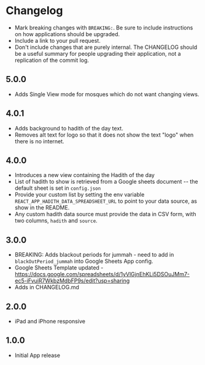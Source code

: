 # Changelog

- Mark breaking changes with `BREAKING:`. Be sure to include instructions on how applications should be upgraded.
- Include a link to your pull request.
- Don't include changes that are purely internal. The CHANGELOG should be a
  useful summary for people upgrading their application, not a replication
  of the commit log.

## 5.0.0
- Adds Single View mode for mosques which do not want changing views.

## 4.0.1
- Adds background to hadith of the day text.
- Removes alt text for logo so that it does not show the text "logo" when there is no internet.

## 4.0.0
- Introduces a new view containing the Hadith of the day
- List of hadith to show is retrieved from a Google sheets document -- the default sheet is set in `config.json`
- Provide your custom list by setting the env variable `REACT_APP_HADITH_DATA_SPREADSHEET_URL` to point to your data source, as show in the README.
- Any custom hadith data source must provide the data in CSV form, with two columns, `hadith` and `source`. 

## 3.0.0
- BREAKING: Adds blackout periods for jummah - need to add in `blackOutPeriod_jummah` into Google Sheets App config.
- Google Sheets Template updated - https://docs.google.com/spreadsheets/d/1yVlGjnEhKLi5DSOuJMm7-ec5-iFvuiR7WkbzMdbFP9s/edit?usp=sharing
- Adds in CHANGELOG.md

## 2.0.0
- iPad and iPhone responsive

## 1.0.0
- Initial App release